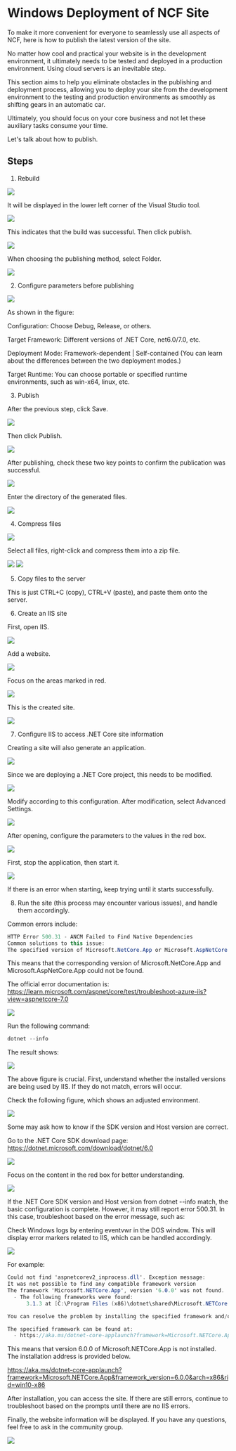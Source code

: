# Windows Deployment of NCF Site

To make it more convenient for everyone to seamlessly use all aspects of NCF, here is how to publish the latest version of the site.

No matter how cool and practical your website is in the development environment, it ultimately needs to be tested and deployed in a production environment. Using cloud servers is an inevitable step.

This section aims to help you eliminate obstacles in the publishing and deployment process, allowing you to deploy your site from the development environment to the testing and production environments as smoothly as shifting gears in an automatic car.

Ultimately, you should focus on your core business and not let these auxiliary tasks consume your time.

Let's talk about how to publish.

## Steps

1. Rebuild

<img src="./images/deploy-website-rebuild.png">

It will be displayed in the lower left corner of the Visual Studio tool.

<img src="./images/deploy-website-rebuild-success.png">

This indicates that the build was successful. Then click publish.

<img src="./images/deploy-website-publish-01.png">

When choosing the publishing method, select Folder.

<img src="./images/deploy-website-publish-02.png">

2. Configure parameters before publishing

<img src="./images/deploy-website-before-parameter-config.png">

As shown in the figure:

Configuration: Choose Debug, Release, or others.

Target Framework: Different versions of .NET Core, net6.0/7.0, etc.

Deployment Mode: Framework-dependent | Self-contained (You can learn about the differences between the two deployment modes.)

Target Runtime: You can choose portable or specified runtime environments, such as win-x64, linux, etc.

3. Publish

After the previous step, click Save.

<img src="./images/deploy-website-publish-03.png">

Then click Publish.

<img src="./images/deploy-website-publish-04.png">

After publishing, check these two key points to confirm the publication was successful.

<img src="./images/deploy-website-publish-05.png">

Enter the directory of the generated files.

<img src="./images/deploy-website-publish-06.png">

4. Compress files

<img src="./images/deploy-website-zipfile-01.png">

Select all files, right-click and compress them into a zip file.

<img src="./images/deploy-website-zipfile-02.png">

<img src="./images/deploy-website-zipfile-03.png">

5. Copy files to the server

This is just CTRL+C (copy), CTRL+V (paste), and paste them onto the server.

6. Create an IIS site

First, open IIS.

<img src="./images/deploy-website-create-01.png">

Add a website.

<img src="./images/deploy-website-create-02.png">

Focus on the areas marked in red.

<img src="./images/deploy-website-create-03.png">

This is the created site.

<img src="./images/deploy-website-create-04.png">

7. Configure IIS to access .NET Core site information

Creating a site will also generate an application.

<img src="./images/deploy-website-application-pool-01.png">

Since we are deploying a .NET Core project, this needs to be modified.

<img src="./images/deploy-website-application-pool-02.png">

Modify according to this configuration. After modification, select Advanced Settings.

<img src="./images/deploy-website-application-pool-03.png">

After opening, configure the parameters to the values in the red box.

<img src="./images/deploy-website-application-pool-04.png">

First, stop the application, then start it.

<img src="./images/deploy-website-application-pool-05.png">

If there is an error when starting, keep trying until it starts successfully.

8. Run the site (this process may encounter various issues), and handle them accordingly.

Common errors include:

```csharp
HTTP Error 500.31 - ANCM Failed to Find Native Dependencies
Common solutions to this issue:
The specified version of Microsoft.NetCore.App or Microsoft.AspNetCore.App was not found.
```

This means that the corresponding version of Microsoft.NetCore.App and Microsoft.AspNetCore.App could not be found.

The official error documentation is: https://learn.microsoft.com/aspnet/core/test/troubleshoot-azure-iis?view=aspnetcore-7.0

<img src="./images/deploy-website-run-01.png">

Run the following command:

```csharp
dotnet --info
```

The result shows:

<img src="./images/deploy-website-run-02.png">

The above figure is crucial. First, understand whether the installed versions are being used by IIS. If they do not match, errors will occur.

Check the following figure, which shows an adjusted environment.

<img src="./images/deploy-website-run-03.png">

Some may ask how to know if the SDK version and Host version are correct.

Go to the .NET Core SDK download page: https://dotnet.microsoft.com/download/dotnet/6.0

<img src="./images/deploy-website-run-04.png">

Focus on the content in the red box for better understanding.

<img src="./images/deploy-website-run-05.png">

If the .NET Core SDK version and Host version from dotnet --info match, the basic configuration is complete. However, it may still report error 500.31. In this case, troubleshoot based on the error message, such as:

Check Windows logs by entering eventvwr in the DOS window. This will display error markers related to IIS, which can be handled accordingly.

<img src="./images/deploy-website-run-06.png">

For example:

```csharp
Could not find 'aspnetcorev2_inprocess.dll'. Exception message:
It was not possible to find any compatible framework version
The framework 'Microsoft.NETCore.App', version '6.0.0' was not found.
  - The following frameworks were found:
      3.1.3 at [C:\Program Files (x86)\dotnet\shared\Microsoft.NETCore.App]

You can resolve the problem by installing the specified framework and/or SDK.

The specified framework can be found at:
  - https://aka.ms/dotnet-core-applaunch?framework=Microsoft.NETCore.App&framework_version=6.0.0&arch=x86&rid=win10-x86
```

This means that version 6.0.0 of Microsoft.NETCore.App is not installed. The installation address is provided below.

https://aka.ms/dotnet-core-applaunch?framework=Microsoft.NETCore.App&framework_version=6.0.0&arch=x86&rid=win10-x86

After installation, you can access the site. If there are still errors, continue to troubleshoot based on the prompts until there are no IIS errors.

Finally, the website information will be displayed. If you have any questions, feel free to ask in the community group.

<img src="./images/deploy-website-run-07.png">
